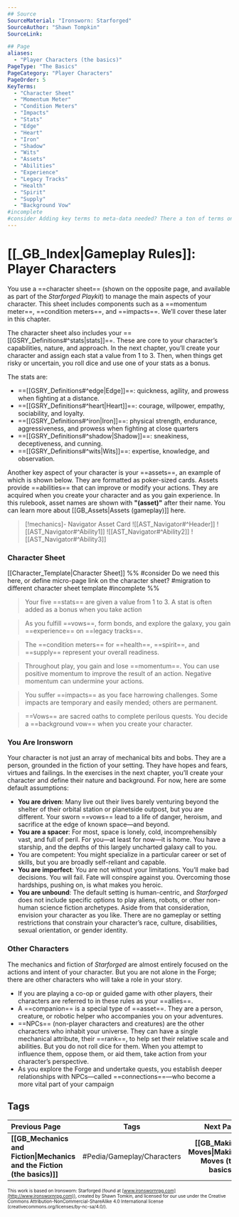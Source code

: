```yaml
---
## Source
SourceMaterial: "Ironsworn: Starforged"
SourceAuthor: "Shawn Tompkin"
SourceLink: 

## Page
aliases:
  - "Player Characters (the basics)"
PageType: "The Basics"
PageCategory: "Player Characters"
PageOrder: 5
KeyTerms:
  - "Character Sheet"
  - "Momentum Meter"
  - "Condition Meters"
  - "Impacts"
  - "Stats"
  - "Edge"
  - "Heart"
  - "Iron"
  - "Shadow"
  - "Wits"
  - "Assets"
  - "Abilities"
  - "Experience"
  - "Legacy Tracks"
  - "Health"
  - "Spirit"
  - "Supply"
  - "Background Vow"
#incomplete
#consider Adding key terms to meta-data needed? There a ton of terms on this page.
---
```

# [[_GB_Index|Gameplay Rules]]: Player Characters
You use a ==character sheet== (shown on the opposite page, and available as part of the _Starforged Playkit_) to manage the main aspects of your character. This sheet includes components such as a ==momentum meter==, ==condition meters==, and ==impacts==. We’ll cover these later in this chapter.

The character sheet also includes your ==[[GSRY_Definitions#^stats|stats]]==. These are core to your character’s capabilities, nature, and approach. In the next chapter, you’ll create your character and assign each stat a value from 1 to 3. Then, when things get risky or uncertain, you roll dice and use one of your stats as a bonus. 

The stats are: 
- ==[[GSRY_Definitions#^edge|Edge]]==: quickness, agility, and prowess when fighting at a distance. 
- ==[[GSRY_Definitions#^heart|Heart]]==: courage, willpower, empathy, sociability, and loyalty. 
- ==[[GSRY_Definitions#^iron|Iron]]==: physical strength, endurance, aggressiveness, and prowess when fighting at close quarters
- ==[[GSRY_Definitions#^shadow|Shadow]]==: sneakiness, deceptiveness, and cunning. 
- ==[[GSRY_Definitions#^wits|Wits]]==: expertise, knowledge, and observation. 

Another key aspect of your character is your ==assets==, an example of which is shown below. They are formatted as poker-sized cards. Assets provide ==abilities== that can improve or modify your actions. They are acquired when you create your character and as you gain experience. In this rulebook, asset names are shown with **"(asset)"** after their name. You can learn more about [[GB_Assets|Assets (gameplay)]] here.

> [!mechanics]- Navigator Asset Card
> ![[AST_Navigator#^Header]]
> ![[AST_Navigator#^Ability1]]
> ![[AST_Navigator#^Ability2]]
> ![[AST_Navigator#^Ability3]]

### Character Sheet
[[Character_Template|Character Sheet]] %% #consider Do we need this here, or define micro-page link on the character sheet? #migration to different character sheet template #incomplete %%

> Your five ==stats== are given a value from 1 to 3. A stat is often added as a bonus when you take action

> As you fulfill ==vows==, form bonds, and explore the galaxy, you gain ==experience== on ==legacy tracks==.

> The ==condition meters== for ==health==, ==spirit==, and ==supply== represent your overall readiness.

> Throughout play, you gain and lose ==momentum==. You can use positive momentum to improve the result of an action. Negative momentum can undermine your actions.

> You suffer ==impacts== as you face harrowing challenges. Some impacts are temporary and easily mended; others are permanent.

> ==Vows== are sacred oaths to complete perilous quests. You decide a ==background vow== when you create your character.

### You Are Ironsworn
Your character is not just an array of mechanical bits and bobs. They are a person, grounded in the fiction of your setting. They have hopes and fears, virtues and failings. In the exercises in the next chapter, you’ll create your character and define their nature and background. For now, here are some default assumptions:
- **You are driven**: Many live out their lives barely venturing beyond the shelter of their orbital station or planetside outpost, but you are different. Your sworn ==vows== lead to a life of danger, heroism, and sacrifice at the edge of known space—and beyond. 
- **You are a spacer**: For most, space is lonely, cold, incomprehensibly vast, and full of peril. For you—at least for now—it is home. You have a starship, and the depths of this largely uncharted galaxy call to you. 
- You are competent: You might specialize in a particular career or set of skills, but you are broadly self-reliant and capable. 
- **You are imperfect**: You are not without your limitations. You’ll make bad decisions. You will fail. Fate will conspire against you. Overcoming those hardships, pushing on, is what makes you heroic. 
- **You are unbound**: The default setting is human-centric, and _Starforged_ does not include specific options to play aliens, robots, or other non-human science fiction archetypes. Aside from that consideration, envision your character as you like. There are no gameplay or setting restrictions that constrain your character’s race, culture, disabilities, sexual orientation, or gender identity.

### Other Characters
The mechanics and fiction of _Starforged_ are almost entirely focused on the actions and intent of your character. But you are not alone in the Forge; there are other characters who will take a role in your story. 

- If you are playing a co-op or guided game with other players, their characters are referred to in these rules as your ==allies==. 
- A ==companion== is a special type of ==asset==. They are a person, creature, or robotic helper who accompanies you on your adventures. 
- ==NPCs== (non-player characters and creatures) are the other characters who inhabit your universe. They can have a single mechanical attribute, their ==rank==, to help set their relative scale and abilities. But you do not roll dice for them. When you attempt to influence them, oppose them, or aid them, take action from your character’s perspective. 
- As you explore the Forge and undertake quests, you establish deeper relationships with NPCs—called ==connections==—who become a more vital part of your campaign

## Tags
| Previous Page | Tags | Next Page |
|:--- |:---:| ---:|
| **[[GB_Mechanics and Fiction\|Mechanics and the Fiction (the basics)]]** | #Pedia/Gameplay/Characters | **[[GB_Making Moves\|Making Moves (the basics)]]** |

<font size=-2>This work is based on Ironsworn: Starforged (found at [www.ironswornrpg.com](http://www.ironswornrpg.com)), created by Shawn Tomkin, and licensed for our use under the Creative Commons Attribution-NonCommercial-ShareAlike 4.0 International license  (creativecommons.org/licenses/by-nc-sa/4.0/).</font>